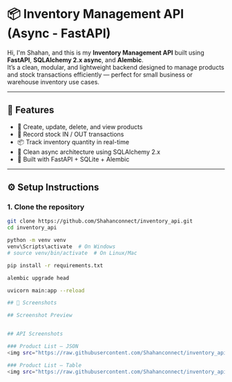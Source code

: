 # 📦 Inventory Management API (Async - FastAPI)

Hi, I'm Shahan, and this is my **Inventory Management API** built using **FastAPI**, **SQLAlchemy 2.x async**, and **Alembic**.  
It’s a clean, modular, and lightweight backend designed to manage products and stock transactions efficiently — perfect for small business or warehouse inventory use cases.

---

## 🚀 Features

- 📄 Create, update, delete, and view products
- 🔄 Record stock IN / OUT transactions
- 📦 Track inventory quantity in real-time
- 🧠 Clean async architecture using SQLAlchemy 2.x
- 🎯 Built with FastAPI + SQLite + Alembic

---

## ⚙️ Setup Instructions

### 1. Clone the repository

```bash
git clone https://github.com/Shahanconnect/inventory_api.git
cd inventory_api

python -m venv venv
venv\Scripts\activate  # On Windows
# source venv/bin/activate  # On Linux/Mac

pip install -r requirements.txt

alembic upgrade head

uvicorn main:app --reload

## 📸 Screenshots

## Screenshot Preview


## API Screenshots

### Product List – JSON
<img src="https://raw.githubusercontent.com/Shahanconnect/inventory_api/main/api_screenshots/product-list-json.PNG" width="600" style="margin-bottom: 10px;">

### Product List – Table
<img src="https://raw.githubusercontent.com/Shahanconnect/inventory_api/main/api_screenshots/product-list-table.PNG" width="600" style="margin-bottom: 10px;">



